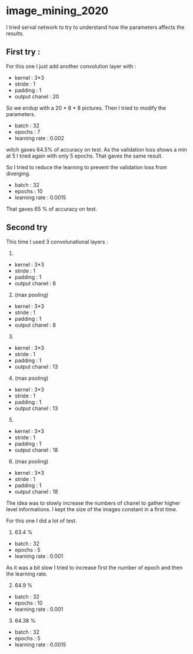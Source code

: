 # image_mining_2020

I tried serval network to try to understand how the parameters affects the results.

## First try :

For this one I just add another convolution layer with :

* kernel  : 3*3
* stride  : 1
* padding : 1
* output chanel : 20

So we endup with a 20 * 8 * 8 pictures. Then I tried to modify the parameters.

* batch  : 32
* epochs  : 7
* learning rate : 0.002

witch gaves 64.5% of accuracy on test. As the validation loss shows a min at 5 I tried again with only 5 epochs.
That gaves the same result.

So I tried to reduce the learning to prevent the validation loss from diverging.

* batch  : 32
* epochs  : 10
* learning rate : 0.0015

That gaves 65 % of accuracy on test.

## Second try

This time I used 3 convolunational layers :

1)
* kernel  : 3*3
* stride  : 1
* padding : 1
* output chanel : 8

2) (max pooling)
* kernel  : 3*3
* stride  : 1
* padding : 1
* output chanel : 8

3)
* kernel  : 3*3
* stride  : 1
* padding : 1
* output chanel : 13

4) (max pooling)
* kernel  : 3*3
* stride  : 1
* padding : 1
* output chanel : 13

5)
* kernel  : 3*3
* stride  : 1
* padding : 1
* output chanel : 18

6) (max pooling)
* kernel  : 3*3
* stride  : 1
* padding : 1
* output chanel : 18

The idea was to slowly increase the numbers of chanel to gather higher level informations. I kept the size of the images constant in a first time.

For this one I did a lot of test.

1) 63.4 %
* batch  : 32
* epochs  : 5
* learning rate : 0.001

As it was a bit slow I tried to increase first the number of epoch and then the learning rate.

2) 64.9 %
* batch  : 32
* epochs  : 10
* learning rate : 0.001


3) 64.38 %
* batch  : 32
* epochs  : 5
* learning rate : 0.0015



 

